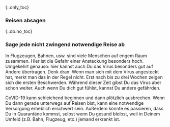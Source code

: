 {:.only_toc}
### Reisen absagen

{:.do.no_toc}

### Sage jede nicht zwingend notwendige Reise ab

In Flugzeugen, Bahnen, usw. sind viele Menschen auf engem Raum zusammen. Hier ist die Gefahr einer Ansteckung besonders hoch. Umgekehrt genauso: hier kannst auch Du das Virus besonders gut auf Andere übertragen. Denk dran: Wenn man sich mit dem Virus angesteckt hat, merkt man das in der Regel nicht. Erst nach bis zu drei Wochen zeigen sich die ersten Beschwerden. Während dieser Zeit gibst Du das Virus aber schon weiter. Auch wenn Du dich gut fühlst, kannst Du andere gefährden. 

CoVID-19 kann schleichend beginnen und dann plötzlich ausbrechen. Wenn Du dann gerade unterwegs  auf Reisen bist, kann eine notwendige Versorgung erheblich erschwert sein. Außerdem könnte es passieren, dass Du in Quarantäne kommst, selbst wenn Du gesund bleibst, weil in Deinem Umfeld (z.B. Bahn, Flugzeug, etc.) jemand erkrankt ist.
